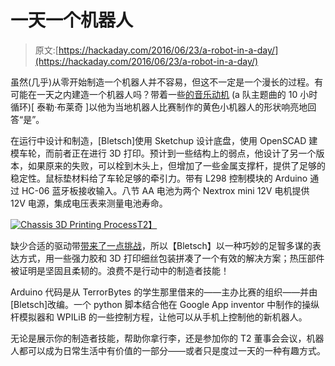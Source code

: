 # 一天一个机器人

> 原文:[https://hackaday.com/2016/06/23/a-robot-in-a-day/](https://hackaday.com/2016/06/23/a-robot-in-a-day/)

虽然(几乎)从零开始制造一个机器人并不容易，但这不一定是一个漫长的过程。有可能在一天之内建造一个机器人吗？带着一些[的音乐动机](https://www.youtube.com/watch?v=Mr2ptPJrLNw) (a 队主题曲的 10 小时循环)[ 泰勒·布莱奇 ]以他为当地机器人比赛制作的黄色小机器人的形状响亮地回答“是”。

在运行中设计和制造，[Bletsch]使用 Sketchup 设计底盘，使用 OpenSCAD 建模车轮，而前者正在进行 3D 打印。预计到一些结构上的弱点，他设计了另一个版本，如果原来的失败，可以栓到木头上，但增加了一些金属支撑杆，提供了足够的稳定性。鼠标垫材料给了车轮足够的牵引力。带有 L298 控制模块的 Arduino 通过 HC-06 蓝牙板接收输入。八节 AA 电池为两个 Nextrox mini 12V 电机提供 12V 电源，集成电压表来测量电池寿命。

[![Chassis 3D Printing Process](../Images/06331549c25dfd1a9050fb46db9b65ce.png)T2】](https://hackaday.com/wp-content/uploads/2016/06/3d-printing-process.gif)

缺少合适的驱动带[带来了一点挑战](http://discspace.org/joining-gt2-belt-into-closed-loops/)，所以【Bletsch】以一种巧妙的足智多谋的表达方式，用一些强力胶和 3D 打印细丝包装拼凑了一个有效的解决方案；热压部件被证明是坚固且柔韧的。浪费不是行动中的制造者技能！

Arduino 代码是从 TerrorBytes 的学生那里借来的——主办比赛的组织——并由[Bletsch]改编。一个 python 脚本结合他在 Google App inventor 中制作的操纵杆模拟器和 WPILiB 的一些控制方程，让他可以从手机上控制他的新机器人。

无论是展示你的制造者技能，帮助你拿行李，还是参加你的 T2 董事会会议，机器人都可以成为日常生活中有价值的一部分——或者只是度过一天的一种有趣方式。